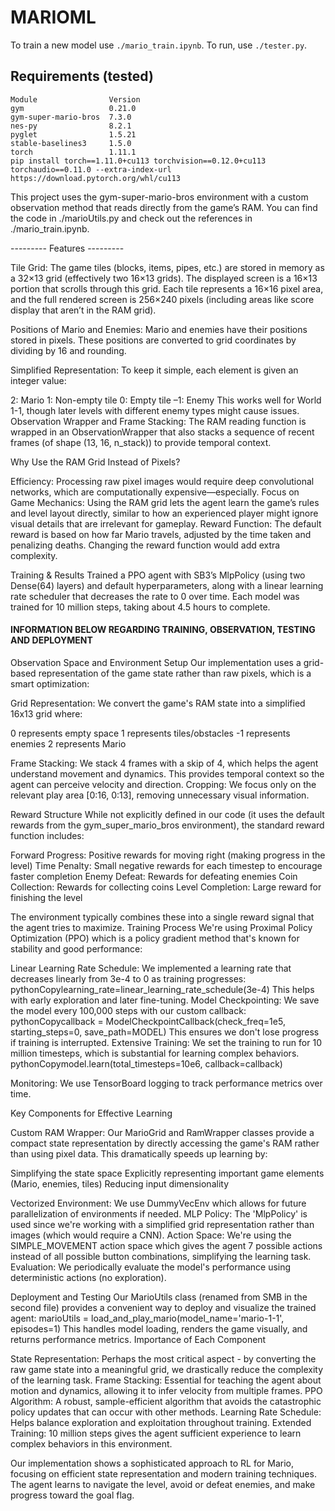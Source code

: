 # MARIOML

To train a new model use `./mario_train.ipynb`.
To run, use `./tester.py`.

## Requirements (tested)

    Module                Version 
    gym                   0.21.0  
    gym-super-mario-bros  7.3.0   
    nes-py                8.2.1   
    pyglet                1.5.21  
    stable-baselines3     1.5.0   
    torch                 1.11.1  
    pip install torch==1.11.0+cu113 torchvision==0.12.0+cu113 torchaudio==0.11.0 --extra-index-url https://download.pytorch.org/whl/cu113

This project uses the gym-super-mario-bros environment with a custom observation method that reads directly from the game’s RAM. You can find the code in ./marioUtils.py and check out the references in ./mario_train.ipynb.

--------- Features ---------

Tile Grid:
The game tiles (blocks, items, pipes, etc.) are stored in memory as a 32×13 grid (effectively two 16×13 grids). The displayed screen is a 16×13 portion that scrolls through this grid. Each tile represents a 16×16 pixel area, and the full rendered screen is 256×240 pixels (including areas like score display that aren’t in the RAM grid).

Positions of Mario and Enemies:
Mario and enemies have their positions stored in pixels. These positions are converted to grid coordinates by dividing by 16 and rounding.

Simplified Representation:
To keep it simple, each element is given an integer value:

2: Mario
1: Non-empty tile
0: Empty tile
–1: Enemy
This works well for World 1-1, though later levels with different enemy types might cause issues.
Observation Wrapper and Frame Stacking:
The RAM reading function is wrapped in an ObservationWrapper that also stacks a sequence of recent frames (of shape (13, 16, n_stack)) to provide temporal context.

Why Use the RAM Grid Instead of Pixels?

Efficiency: Processing raw pixel images would require deep convolutional networks, which are computationally expensive—especially.
Focus on Game Mechanics: Using the RAM grid lets the agent learn the game’s rules and level layout directly, similar to how an experienced player might ignore visual details that are irrelevant for gameplay.
Reward Function: The default reward is based on how far Mario travels, adjusted by the time taken and penalizing deaths. Changing the reward function would add extra complexity.

Training & Results
Trained a PPO agent with SB3’s MlpPolicy (using two Dense(64) layers) and default hyperparameters, along with a linear learning rate scheduler that decreases the rate to 0 over time. Each model was trained for 10 million steps, taking about 4.5 hours to complete.

#### INFORMATION BELOW REGARDING TRAINING, OBSERVATION, TESTING AND DEPLOYMENT

Observation Space and Environment Setup
Our implementation uses a grid-based representation of the game state rather than raw pixels, which is a smart optimization:

Grid Representation: We convert the game's RAM state into a simplified 16x13 grid where:

0 represents empty space
1 represents tiles/obstacles
-1 represents enemies
2 represents Mario

Frame Stacking: We stack 4 frames with a skip of 4, which helps the agent understand movement and dynamics. This provides temporal context so the agent can perceive velocity and direction.
Cropping: We focus only on the relevant play area [0:16, 0:13], removing unnecessary visual information.

Reward Structure
While not explicitly defined in our code (it uses the default rewards from the gym_super_mario_bros environment), the standard reward function includes:

Forward Progress: Positive rewards for moving right (making progress in the level)
Time Penalty: Small negative rewards for each timestep to encourage faster completion
Enemy Defeat: Rewards for defeating enemies
Coin Collection: Rewards for collecting coins
Level Completion: Large reward for finishing the level

The environment typically combines these into a single reward signal that the agent tries to maximize.
Training Process
We're using Proximal Policy Optimization (PPO) which is a policy gradient method that's known for stability and good performance:

Linear Learning Rate Schedule: We implemented a learning rate that decreases linearly from 3e-4 to 0 as training progresses:
pythonCopylearning_rate=linear_learning_rate_schedule(3e-4)
This helps with early exploration and later fine-tuning.
Model Checkpointing: We save the model every 100,000 steps with our custom callback:
pythonCopycallback = ModelCheckpointCallback(check_freq=1e5, starting_steps=0, save_path=MODEL)
This ensures we don't lose progress if training is interrupted.
Extensive Training: We set the training to run for 10 million timesteps, which is substantial for learning complex behaviors.
pythonCopymodel.learn(total_timesteps=10e6, callback=callback)

Monitoring: We use TensorBoard logging to track performance metrics over time.

Key Components for Effective Learning

Custom RAM Wrapper: Our MarioGrid and RamWrapper classes provide a compact state representation by directly accessing the game's RAM rather than using pixel data. This dramatically speeds up learning by:

Simplifying the state space
Explicitly representing important game elements (Mario, enemies, tiles)
Reducing input dimensionality

Vectorized Environment: We use DummyVecEnv which allows for future parallelization of environments if needed.
MLP Policy: The 'MlpPolicy' is used since we're working with a simplified grid representation rather than images (which would require a CNN).
Action Space: We're using the SIMPLE_MOVEMENT action space which gives the agent 7 possible actions instead of all possible button combinations, simplifying the learning task.
Evaluation: We periodically evaluate the model's performance using deterministic actions (no exploration).

Deployment and Testing
Our MarioUtils class (renamed from SMB in the second file) provides a convenient way to deploy and visualize the trained agent:
marioUtils = load_and_play_mario(model_name='mario-1-1', episodes=1)
This handles model loading, renders the game visually, and returns performance metrics.
Importance of Each Component

State Representation: Perhaps the most critical aspect - by converting the raw game state into a meaningful grid, we drastically reduce the complexity of the learning task.
Frame Stacking: Essential for teaching the agent about motion and dynamics, allowing it to infer velocity from multiple frames.
PPO Algorithm: A robust, sample-efficient algorithm that avoids the catastrophic policy updates that can occur with other methods.
Learning Rate Schedule: Helps balance exploration and exploitation throughout training.
Extended Training: 10 million steps gives the agent sufficient experience to learn complex behaviors in this environment.

Our implementation shows a sophisticated approach to RL for Mario, focusing on efficient state representation and modern training techniques. The agent learns to navigate the level, avoid or defeat enemies, and make progress toward the goal flag.
